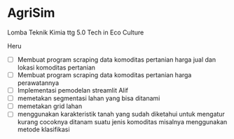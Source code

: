 # AgriSim
Lomba Teknik Kimia ttg 5.0 Tech in Eco Culture

Heru
- [ ] Membuat program scraping data komoditas pertanian harga jual dan lokasi komoditas pertanian
- [ ] Membuat program scraping data komoditas pertanian harga perawatannya
- [ ] Implementasi pemodelan streamlit
      Alif
- [ ] memetakan segmentasi lahan yang bisa ditanami
- [ ] memetakan grid lahan
- [ ] menggunakan karakteristik tanah yang sudah diketahui untuk mengatur kurang cocoknya ditanam suatu jenis komoditas misalnya menggunakan metode klasifikasi 

